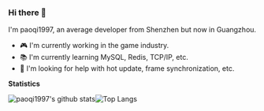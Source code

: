 ### Hi there 👋

I'm paoqi1997, an average developer from Shenzhen but now in Guangzhou.

- 🎮 I'm currently working in the game industry.
- 📚 I'm currently learning MySQL, Redis, TCP/IP, etc.
- 🔭 I'm looking for help with hot update, frame synchronization, etc.

**Statistics**

![paoqi1997's github stats](https://github-readme-stats.vercel.app/api?username=paoqi1997&show_icons=true&theme=nightowl)![Top Langs](https://github-readme-stats.vercel.app/api/top-langs/?username=paoqi1997&layout=compact&theme=nightowl&langs_count=6)
